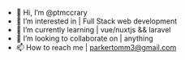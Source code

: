 - 👋 Hi, I’m @ptmccrary
- 👀 I’m interested in | Full Stack web development
- 🌱 I’m currently learning | vue/nuxtjs && laravel
- 💞️ I’m looking to collaborate on | anything
- 📫 How to reach me | parkertomm3@gmail.com

<!---
ptmccrary/ptmccrary is a ✨ special ✨ repository because its `README.md` (this file) appears on your GitHub profile.
You can click the Preview link to take a look at your changes.
--->
